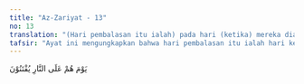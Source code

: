 ```yaml
---
title: "Az-Zariyat - 13"
no: 13
translation: "(Hari pembalasan itu ialah) pada hari (ketika) mereka diazab di dalam api neraka. "
tafsir: "Ayat ini mengungkapkan bahwa hari pembalasan itu ialah hari ketika orang-orang kafir di azab dengan azab yang sangat pedih di atas api neraka. Sesungguhnya orang-orang musyrik itu jika mempunyai hamba sahaya yang bekerja sebagai buruh harian tentu akan memeriksa pekerjaan mereka sebelum mereka diberi upah. Mereka memeriksa, bertanya dan meneliti hasil pekerjaan buruhburuh mereka. Apakah tidak dipikirkan oleh mereka tentang pengabdian sekalian manusia kepada Allah yang telah melimpahkan segala macam kenikmatan kepadanya, mulai dari penciptaan langit dan bumi dan segala isinya sampai kepada pemenuhan segala hajat kebutuhan manusia seperti sandang, pangan, perumahan, jaminan hari tua, dan sebagainya. Apakah patut Allah membiarkan mereka hidup berfoya-foya saja, padahal Allah tidak menciptakan manusia secara sia-sia, bahkan pasti akan mengadakan hari kebangkitan dan hari pembalasan? Oleh karena mereka tenggelam dalam arus kebodohan dan kelalaian, maka hal-hal yang sangat masuk akal dan nyata itu dibiarkan lewat begitu saja tanpa kesungguhan dan perhatian, dan barulah mereka sadar ketika mereka diazab di dalam api neraka."
---
```


يَوْمَ هُمْ عَلَى النَّارِ يُفْتَنُوْنَ 
